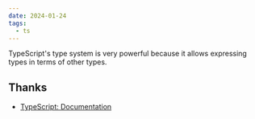 ```yaml
---
date: 2024-01-24
tags:
  - ts
---
```


TypeScript's type system is very powerful because it allows expressing types in terms of other types.

## Thanks

- [TypeScript: Documentation](https://www.typescriptlang.org/docs/handbook/2/types-from-types.html)
